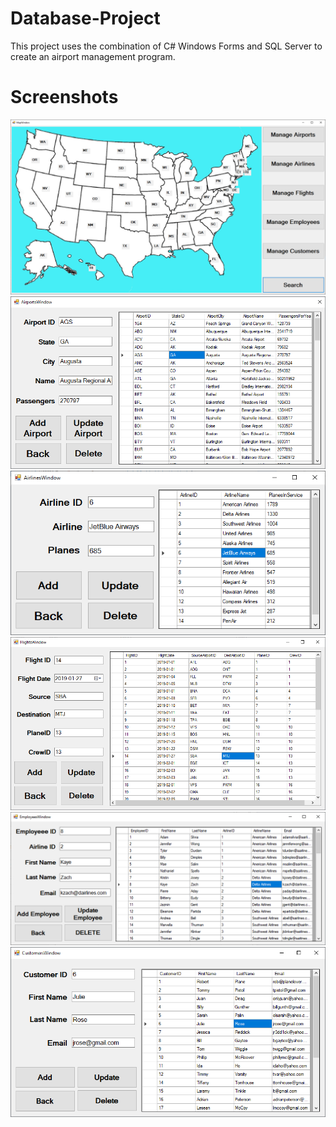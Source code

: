 # Database-Project

This project uses the combination of C# Windows Forms and SQL Server to create an airport management program.
#  Screenshots

![](Map%20Window.png)
![](Airports%20Window.png)
![](Airlines%20Window.png)
![](Flights%20Window.png)
![](Employees%20Window.png)
![](Customers%20Window.png)


